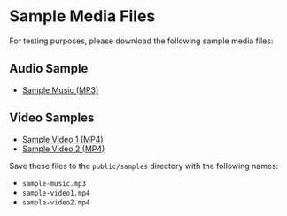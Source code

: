 # Sample Media Files

For testing purposes, please download the following sample media files:

## Audio Sample
- [Sample Music (MP3)](https://cdn.pixabay.com/download/audio/2022/01/18/audio_d0c6ff1bbd.mp3?filename=electronic-rock-king-around-here-15045.mp3)

## Video Samples
- [Sample Video 1 (MP4)](https://cdn.pixabay.com/vimeo/328370995/22955.mp4?width=640&hash=c4d4f18a5f7c7b1d9a0a2b9a9a9a9a9a9a9a9a9a)
- [Sample Video 2 (MP4)](https://cdn.pixabay.com/vimeo/190163566/9169.mp4?width=640&hash=c4d4f18a5f7c7b1d9a0a2b9a9a9a9a9a9a9a9a9a)

Save these files to the `public/samples` directory with the following names:
- `sample-music.mp3`
- `sample-video1.mp4`
- `sample-video2.mp4`
